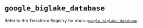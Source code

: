 # `google_biglake_database`

Refer to the Terraform Registry for docs: [`google_biglake_database`](https://registry.terraform.io/providers/hashicorp/google/6.49.2/docs/resources/biglake_database).
